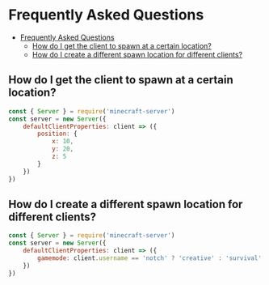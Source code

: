 # Frequently Asked Questions

- [Frequently Asked Questions](#frequently-asked-questions)
  - [How do I get the client to spawn at a certain location?](#how-do-i-get-the-client-to-spawn-at-a-certain-location)
  - [How do I create a different spawn location for different clients?](#how-do-i-create-a-different-spawn-location-for-different-clients)

## How do I get the client to spawn at a certain location?
```js
const { Server } = require('minecraft-server')
const server = new Server({
    defaultClientProperties: client => ({
        position: {
            x: 10,
            y: 20,
            z: 5
        }
    })
})
```

## How do I create a different spawn location for different clients?
```js
const { Server } = require('minecraft-server')
const server = new Server({
    defaultClientProperties: client => ({
        gamemode: client.username == 'notch' ? 'creative' : 'survival'
    })
})
```